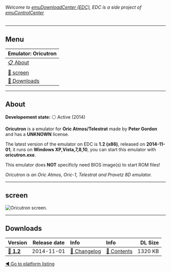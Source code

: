 ###### Welcome to [emuDownloadCenter (EDC)](https://github.com/PhoenixInteractiveNL/emuDownloadCenter/wiki/), EDC is a side project of [emuControlCenter](https://github.com/PhoenixInteractiveNL/emuControlCenter/wiki/)
***
## Menu
| **Emulator: Oricutron** |
|:---------|
| [:clipboard: About](#about) |
| [:sunrise: screen](#screen) |
| [:floppy_disk: Downloads](#downloads) |
***
## About
**Developement state:** :white_circle: Active (2014)

**Oricutron** is a emulator for **Oric Atmos/Telestrat** made by **Peter Gordon** and has a **UNKNOWN** license.

The latest version of the emulator on EDC is **1.2 (x86)**, released on **2014-11-01**, it runs on **Windows XP,Vista,7,8,10**, you can start this emulator with **oricutron.exe**.

This emulator does **NOT** specificly need BIOS image(s) to start ROM files!

_Oricutron is an Oric Atmos, Oric-1, Telestrat and Pravetz 8D emulator._
***
## screen
![](https://raw.githubusercontent.com/PhoenixInteractiveNL/emuDownloadCenter/master/hooks/oricutron/emulator_screen_01.jpg "Oricutron screen.")
***
## Downloads
| Version  | Release date  | Info       | Info       | DL Size    |
|:---------|:-------------:|:-----------|:-----------|-----------:|
| [:floppy_disk: **1.2**](https://github.com/PhoenixInteractiveNL/edc-repo0004/raw/master/oricutron/1.2.7z) | 2014-11-01 | [:page_facing_up: Changelog](https://github.com/PhoenixInteractiveNL/edc-repo0004/blob/master/oricutron/1.2_changelog.txt) | [:mag_right: Contents](https://github.com/PhoenixInteractiveNL/edc-repo0004/blob/master/oricutron/1.2_contents.txt) | 1320 KB |

[:arrow_backward: Go to platform listing](https://github.com/PhoenixInteractiveNL/emuDownloadCenter/wiki/EDC-Platform-List)
